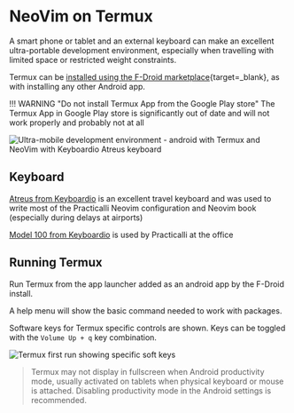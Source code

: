 # NeoVim on Termux

A smart phone or tablet and an external keyboard can make an excellent ultra-portable development environment, especially when travelling with limited space or restricted weight constraints.

Termux can be [installed using the F-Droid marketplace](fdroid-install.md){target=_blank}, as with installing any other Android app.

!!! WARNING "Do not install Termux App from the Google Play store"
    The Termux App in Google Play store is significantly out of date and will not work properly and probably not at all

![Ultra-mobile development environment - android with Termux and NeoVim with Keyboardio Atreus keyboard](https://raw.githubusercontent.com/practicalli/graphic-design/live/editors/neovim/ultra-mobile-development--android-termux-neovim-keyboardio-atreus.jpg)


## Keyboard

[Atreus from Keyboardio](https://shop.keyboard.io/products/keyboardio-atreus) is an excellent travel keyboard and was used to write most of the Practicalli Neovim configuration and Neovim book (especially during delays at airports)


[Model 100 from Keyboardio](https://shop.keyboard.io/products/model-100) is used by Practicalli at the office 


## Running Termux

Run Termux from the app launcher added as an android app by the F-Droid install.

A help menu will show the basic command needed to work with packages.

Software keys for Termux specific controls are shown.  Keys can be toggled with the `Volume Up + q` key combination.

![Termux first run showing specific soft keys](https://raw.githubusercontent.com/practicalli/graphic-design/live/termux/termux-first-startup-tablet.jpeg)

> Termux may not display in fullscreen when Android productivity mode, usually activated on tablets when physical keyboard or mouse is attached.  Disabling productivity mode in the Android settings is recommended.
